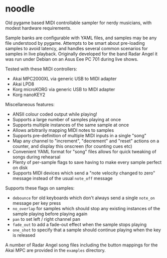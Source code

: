# noodle
Old pygame based MIDI controllable sampler for nerdy musicians, with modest hardware requirements.

Sample banks are configurable with YAML files, and samples may be any file understood by pygame. Attempts to be smart about pre-loading samples to avoid latency, and handles several common scenarios for samples in live playback.
Originally developed for the band Radar Angel it was run under Debian on an Asus Eee PC 701 during live shows.

Tested with these MIDI controllers:

* Akai MPC2000XL via generic USB to MIDI adapter
* Akai LPD8
* Korg microKORG via generic USB to MIDI adapter
* Korg nanoKEY2

Miscellaneous features:

* ANSII colour coded output while playing!
* Supports a large number of samples playing at once
* Supports multiple instances of the same sample at once
* Allows arbitrarily mapping MIDI notes to samples
* Supports pre-definition of multiple MIDI inputs in a single "song"
* Map any channel to "increment", "decrement" and "reset" actions on a counter, and display this onscreen (for counting cues etc)
* Convenient YAML format for "song" files allows for quick tweaking of songs during rehearsal
* Plenty of per-sample flags to save having to make every sample perfect on disk
* Supports MIDI devices which send a "note velocity changed to zero" message instead of the usual `note_off` message

Supports these flags on samples:

* `debounce` for old keyboards which don't always send a single `note_on` message per key press
* `no_overlap` for samples which should stop any existing instances of the sample playing before playing again
* `pan` to set left / right channel pan
* `fade_out` to add a fade-out effect when the sample stops playing
* `one_shot` to specify that a sample should continue playing when the key is released

A number of Radar Angel song files including the button mappings for the Akai MPC are provided in the `examples` directory.
